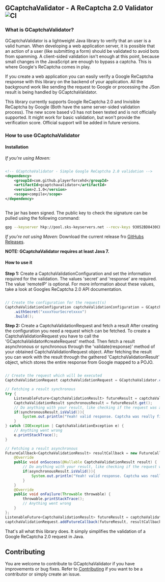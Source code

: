 ## GCaptchaValidator - A ReCaptcha 2.0 Validator ![CI](https://github.com/pascal-zarrad/gcaptchavalidator/workflows/CI/badge.svg?branch=develop)

### What is GCaptchaValidator?

GCaptchaValidator is a lightweight Java library to verify that an user is a valid human.
When developing a web application server, it is possible that an action of a user (like submitting
a form) should be validated to avoid bots from spamming. A client-sided validation isn't enough at this point,
because small changes in the JavaScript are enough to bypass a captcha. This is where Google's ReCaptcha comes in play.

If you create a web application you can easily verify a Google ReCaptcha response with this library on the backend
of your application.
All the background work like sending the request to Google or processing the JSon result
is being handled by GCaptchaValidator.

This library currently supports Google ReCaptcha 2.0 and Invisible ReCaptcha by Google (Both have the same server-sided validation process).
The new score based v3 has not been tested and is not officially supported. It might work for basic validation, 
but won't provide the verification score.
Official support will be added in future versions.

### How to use GCaptchaValidator

#### Installation

_If you're using Maven:_
```xml

<!-- GCaptchaValidator - Simple Google ReCaptcha 2.0 validation -->
<dependency>
    <groupId>com.github.playerforcehd</groupId>
    <artifactId>gcaptchavalidator</artifactId>
    <version>2.1.0</version>
    <scope>compile</scope>
</dependency>
    
```

The jar has been signed. The public key to check the signature can be pulled using the following command:
```bash
gpg --keyserver hkp://pool.sks-keyservers.net --recv-keys 93052BD8430CBE6280F24F43EC417FA4D2890521
```

_If you're not using Maven:_
Download the current release fro [GitHubs Releases](https://github.com/pascal-zarrad/GCaptchaValidator/releases).

**NOTE: GCaptchaValidator requires at least Java 7.**

#### How to use it

**Step 1:** Create a CaptchaValidationConfiguration and set the information required for the validation.
The values 'secret' and 'response' are required.
The value 'remoteIP' is optional.
For more information about these values, take a look at Googles
ReCaptcha 2.0 API documentation.

```java

// Create the configuration for the request(s)
CaptchaValidationConfiguration captchaValidationConfiguration = GCaptchaValidator.createConfigurationBuilder()
    .withSecret("xxxxYourSecretxxxx")
    .build();

```

**Step 2:** Create a CaptchaValidationRequest and fetch a result
After creating the configuration you need a request which can be fetched.
To create a CaptchaValidationRequest you have to call the 'GCaptchaValidator#createRequest' method.
Then fetch a result asynchronous or synchronous through the 'validate(response)' method of your obtained CaptchaValidationRequest object.
After fetching the result you can work with the result through the gathered 'CaptchaValidationResult' object, which stores the entire response from Google mapped to a POJO.

```java

// Create the request which will be executed
CaptchaValidationRequest captchaValidationRequest = GCaptchaValidator.createRequest(captchaValidationConfiguration);

// Fetching a result synchronous
try {
    ListenableFuture<CaptchaValidationResult> futureResult = captchaValidationRequest.validate("xxxxYourResponsexxxx");
    CaptchaValidationResult synchronousResult = futureResult.get();
    // Do anything with your result, like checking if the request was a success
    if(synchronousResult.isValid()){
        System.out.println("Yeah! valid response. Captcha was really filled out by the user!");
    }
} catch (IOException | CaptchaValidationException e) {
    // Anything went wrong
    e.printStackTrace();
}

// Fetching a result asynchronous
FutureCallback<CaptchaValidationResult> resultCallback = new FutureCallback<CaptchaValidationResult>() {
    @Override
    public void onSuccess(@Nullable CaptchaValidationResult result) {
        // Do anything with your result, like checking if the request was a success
        if(asynchronousResult.isValid()){
            System.out.println("Yeah! valid response. Captcha was really filled out by the user!");
        }
    }
    @Override
    public void onFailure(Throwable throwable) {
        throwable.printStackTrace();
        // Anything went wrong
    }
};
ListenableFuture<CaptchaValidationResult> futureResult = captchaValidationRequest.validate("xxxxYourResponsexxxx");
captchaValidationRequest.addFutureCallback(futureResult, resultCallback);

```

That's all what this library does.
It simply simplifies the validation of a Google ReCaptcha 2.0 request
in Java.

## Contributing

You are welcome to contribute to GCaptchaValidator if you have improvements or bug fixes.
Refer to [Contributing](/CONTRIBUTING.md) if you want to be a contributor or simply create an issue.



